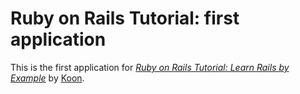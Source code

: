 # Ruby on Rails Tutorial: first application

This is the first application for
[*Ruby on Rails Tutorial: Learn Rails by Example*](http://railstutorial.org/)
by [Koon](http://koon.com/).